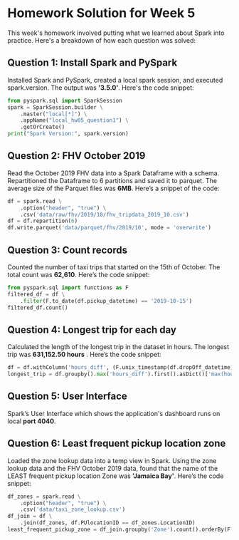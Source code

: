 # Homework Solution for Week 5

This week's homework involved putting what we learned about Spark into practice. Here's a breakdown of how each question was solved:

## Question 1: Install Spark and PySpark
Installed Spark and PySpark, created a local spark session, and executed spark.version. The output was **'3.5.0'**. Here's the code snippet:
```python
from pyspark.sql import SparkSession
spark = SparkSession.builder \
    .master("local[*]") \
    .appName("local_hw05_question1") \
    .getOrCreate()
print("Spark Version:", spark.version)
```

## Question 2: FHV October 2019
Read the October 2019 FHV data into a Spark Dataframe with a schema. Repartitioned the Dataframe to 6 partitions and saved it to parquet. The average size of the Parquet files was **6MB**. Here’s a snippet of the code:

```python
df = spark.read \
    .option("header", "true") \
    .csv('data/raw/fhv/2019/10/fhv_tripdata_2019_10.csv')
df = df.repartition(6)
df.write.parquet('data/parquet/fhv/2019/10', mode = 'overwrite')
```

## Question 3: Count records
Counted the number of taxi trips that started on the 15th of October. The total count was **62,610**. Here’s the code snippet:

```python
from pyspark.sql import functions as F
filtered_df = df \
    .filter(F.to_date(df.pickup_datetime) == '2019-10-15')
filtered_df.count()

```


## Question 4: Longest trip for each day
Calculated the length of the longest trip in the dataset in hours. The longest trip was **631,152.50 hours** . Here’s the code snippet:

```python
df = df.withColumn('hours_diff', (F.unix_timestamp(df.dropOff_datetime) - F.unix_timestamp(df.pickup_datetime)) / 3600)
longest_trip = df.groupby().max('hours_diff').first().asDict()['max(hours_diff)']
```


## Question 5: User Interface
Spark’s User Interface which shows the application's dashboard runs on local **port 4040**.


## Question 6: Least frequent pickup location zone
Loaded the zone lookup data into a temp view in Spark. Using the zone lookup data and the FHV October 2019 data, found that the name of the LEAST frequent pickup location Zone was **'Jamaica Bay'**. Here’s the code snippet:

```python
df_zones = spark.read \
    .option("header", "true") \
    .csv('data/taxi_zone_lookup.csv')
df_join = df \
    .join(df_zones, df.PUlocationID == df_zones.LocationID)
least_frequent_pickup_zone = df_join.groupby('Zone').count().orderBy(F.col('count').asc()).first().asDict()['Zone']
```


